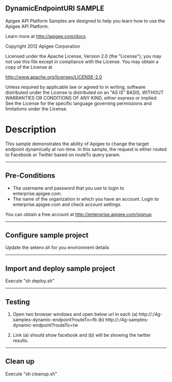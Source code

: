 DynamicEndpointURI SAMPLE
--------------------------

Apigee API Platform Samples are designed to help you learn how to use
the Apigee API Platform.

Learn more at http://apigee.com/docs

 Copyright 2012 Apigee Corporation

Licensed under the Apache License, Version 2.0 (the "License"); you may not use
this file except in compliance with the License. You may obtain a copy
of the License at

http://www.apache.org/licenses/LICENSE-2.0

Unless required by applicable law or agreed to in writing, software
distributed under the License is distributed on an "AS IS" BASIS,
WITHOUT WARRANTIES OR CONDITIONS OF ANY KIND, either express or implied.
See the License for the specific language governing permissions and
limitations under the License.
# Description
This sample demonstrates the ability of Apigee to change the target endpoint 
dynamically at run-time. In this sample,  the request is either routed to Facebook or Twitter 
based on routeTo query param.

--------------------------
Pre-Conditions
--------------------------
* The username and password that you use to login to enterprise.apigee.com.
* The name of the organization in which you have an account. Login to 
  enterprise.apigee.com and check account settings.

You can obtain a free account at http://enterprise.apigee.com/signup

--------------------------
Configure sample project
--------------------------
Update the setenv.sh for you environment details

--------------------------
Import and deploy sample project
--------------------------
Execute "sh deploy.sh"

--------------------------
Testing
--------------------------
1. Open two browser windows and open below url in each
(a) http://<vhost>:<port>/4g-samples-dynamic-endpoint?routeTo=fb
(b) http://<vhost>:<port>/4g-samples-dynamic-endpoint?routeTo=tw


2. Link (a) should show facebook and (b) will be showing the twitter results.

--------------------------
Clean up
--------------------------
Execute "sh cleanup.sh"